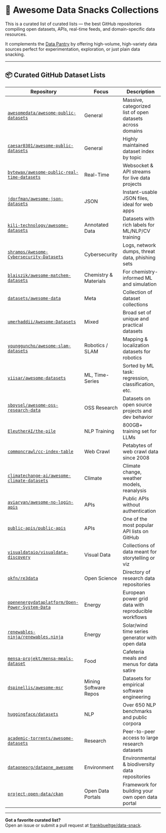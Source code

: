 # 🧰 Awesome Data Snacks Collections

This is a curated list of curated lists — the best GitHub repositories compiling open datasets, APIs, real-time feeds, and domain-specific data resources.

It complements the [Data Pantry](./DATA_PANTRY.md) by offering high-volume, high-variety data sources perfect for experimentation, exploration, or just plain data snacking.

---

## 📦 Curated GitHub Dataset Lists

| Repository | Focus | Description |
|------------|-------|-------------|
| [`awesomedata/awesome-public-datasets`](https://github.com/awesomedata/awesome-public-datasets) | General | Massive, categorized list of open datasets across domains |
| [`caesar0301/awesome-public-datasets`](https://github.com/caesar0301/awesome-public-datasets) | General | Highly maintained dataset index by topic |
| [`bytewax/awesome-public-real-time-datasets`](https://github.com/bytewax/awesome-public-real-time-datasets) | Real-Time | Websocket & API streams for live data projects |
| [`jdorfman/awesome-json-datasets`](https://github.com/jdorfman/awesome-json-datasets) | JSON | Instant-usable JSON files, ideal for web apps |
| [`kili-technology/awesome-datasets`](https://github.com/kili-technology/awesome-datasets) | Annotated Data | Datasets with rich labels for ML/NLP/CV training |
| [`shramos/Awesome-Cybersecurity-Datasets`](https://github.com/shramos/Awesome-Cybersecurity-Datasets) | Cybersecurity | Logs, network dumps, threat data, phishing sets |
| [`blaiszik/awesome-matchem-datasets`](https://github.com/blaiszik/awesome-matchem-datasets) | Chemistry & Materials | For chemistry-informed ML and simulation |
| [`datasets/awesome-data`](https://github.com/datasets/awesome-data) | Meta | Collection of dataset collections |
| [`umerhaddii/Awesome-Datasets`](https://github.com/umerhaddii/Awesome-Datasets) | Mixed | Broad set of unique and practical datasets |
| [`youngguncho/awesome-slam-datasets`](https://github.com/youngguncho/awesome-slam-datasets) | Robotics / SLAM | Mapping & localization datasets for robotics |
| [`viisar/awesome-datasets`](https://github.com/viisar/awesome-datasets) | ML, Time-Series | Sorted by ML task: regression, classification, etc. |
| [`sboysel/awesome-oss-research-data`](https://github.com/sboysel/awesome-oss-research-data) | OSS Research | Datasets on open source projects and dev behavior |
| [`EleutherAI/the-pile`](https://github.com/EleutherAI/the-pile) | NLP Training | 800GB+ training set for LLMs |
| [`commoncrawl/cc-index-table`](https://github.com/commoncrawl/cc-index-table) | Web Crawl | Petabytes of web crawl data since 2008 |
| [`climatechange-ai/awesome-climate-datasets`](https://github.com/climatechange-ai/awesome-climate-datasets) | Climate | Climate change, weather models, reanalysis |
| [`aviaryan/awesome-no-login-apis`](https://github.com/aviaryan/awesome-no-login-apis) | APIs | Public APIs without authentication |
| [`public-apis/public-apis`](https://github.com/public-apis/public-apis) | APIs | One of the most popular API lists on GitHub |
| [`visualdataio/visualdata-discovery`](https://github.com/visualdataio/visualdata-discovery) | Visual Data | Collections of data meant for storytelling or viz |
| [`okfn/re3data`](https://github.com/okfn/re3data) | Open Science | Directory of research data repositories |
| [`openenergydataplatform/Open-Power-System-Data`](https://github.com/OpenEnergyPlatform/Open-Power-System-Data) | Energy | European power grid data with reproducible workflows |
| [`renewables-ninja/renewables.ninja`](https://github.com/renewables-ninja/renewables.ninja) | Energy | Solar/wind time series generator with open data |
| [`mensa-projekt/mensa-meals-dataset`](https://github.com/mensa-projekt/mensa-meals-dataset) | Food | Cafeteria meals and menus for data satire |
| [`dspinellis/awesome-msr`](https://github.com/dspinellis/awesome-msr) | Mining Software Repos | Datasets for empirical software engineering |
| [`huggingface/datasets`](https://github.com/huggingface/datasets) | NLP | Over 650 NLP benchmarks and public corpora |
| [`academic-torrents/awesome-datasets`](https://github.com/academic-torrents/awesome-datasets) | Research | Peer-to-peer access to large research datasets |
| [`dataoneorg/dataone_awesome`](https://github.com/DataONEorg/dataone_awesome) | Environment | Environmental & biodiversity data repositories |
| [`project-open-data/ckan`](https://github.com/project-open-data/ckan) | Open Data Portals | Framework for building your own open data portal |

---

**Got a favorite curated list?**  
Open an issue or submit a pull request at [frankbueltge/data-snack](https://github.com/frankbueltge/data-snack).
